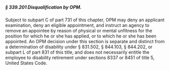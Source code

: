 ##### § 339.201 Disqualification by OPM. #####

Subject to subpart C of part 731 of this chapter, OPM may deny an applicant examination, deny an eligible appointment, and instruct an agency to remove an appointee by reason of physical or mental unfitness for the position for which he or she has applied, or to which he or she has been appointed. An OPM decision under this section is separate and distinct from a determination of disability under § 831.502, § 844.103, § 844.202, or subpart L of part 831 of this title, and does not necessarily entitle the employee to disability retirement under sections 8337 or 8451 of title 5, United States Code.